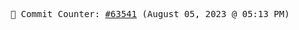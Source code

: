 <p align="center">
    <samp>
        📮 Commit Counter: <a href="https://github.com/Javascript-void0/Javascript-void0/commits/main">#63541</a> (August 05, 2023 @ 05:13 PM)
    </samp>
</p>